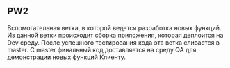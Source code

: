 ## PW2
Вспомогательная ветка, в которой ведется разработка новых функций. Из данной ветки происходит сборка приложения, которая деплоится на Dev среду. После успешного тестирования кода эта ветка сливается в master. С master финальный код доставляется на среду QA для демонстрации новых функций Клиенту.
